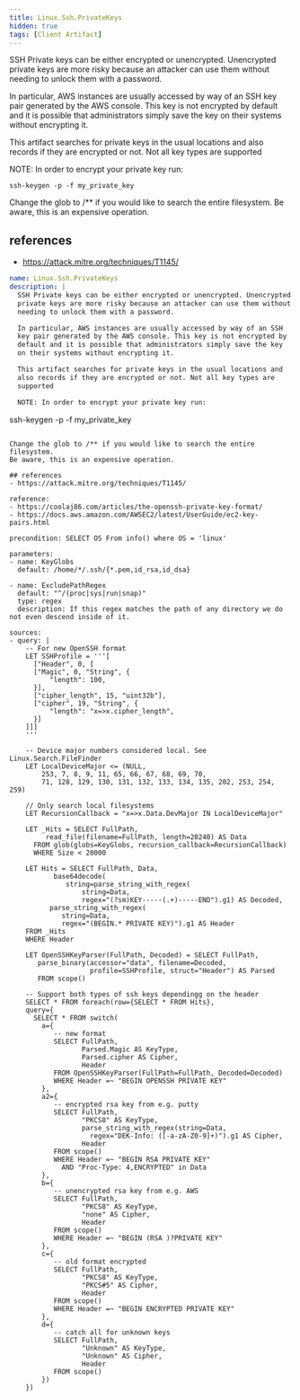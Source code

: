 ```yaml
---
title: Linux.Ssh.PrivateKeys
hidden: true
tags: [Client Artifact]
---
```


SSH Private keys can be either encrypted or unencrypted. Unencrypted
private keys are more risky because an attacker can use them without
needing to unlock them with a password.

In particular, AWS instances are usually accessed by way of an SSH
key pair generated by the AWS console. This key is not encrypted by
default and it is possible that administrators simply save the key
on their systems without encrypting it.

This artifact searches for private keys in the usual locations and
also records if they are encrypted or not. Not all key types are
supported

NOTE: In order to encrypt your private key run:

```
ssh-keygen -p -f my_private_key
```

Change the glob to /** if you would like to search the entire filesystem.
Be aware, this is an expensive operation.

## references
- https://attack.mitre.org/techniques/T1145/


```yaml
name: Linux.Ssh.PrivateKeys
description: |
  SSH Private keys can be either encrypted or unencrypted. Unencrypted
  private keys are more risky because an attacker can use them without
  needing to unlock them with a password.

  In particular, AWS instances are usually accessed by way of an SSH
  key pair generated by the AWS console. This key is not encrypted by
  default and it is possible that administrators simply save the key
  on their systems without encrypting it.

  This artifact searches for private keys in the usual locations and
  also records if they are encrypted or not. Not all key types are
  supported

  NOTE: In order to encrypt your private key run:

  ```
  ssh-keygen -p -f my_private_key
  ```

  Change the glob to /** if you would like to search the entire filesystem.
  Be aware, this is an expensive operation.

  ## references
  - https://attack.mitre.org/techniques/T1145/

reference:
  - https://coolaj86.com/articles/the-openssh-private-key-format/
  - https://docs.aws.amazon.com/AWSEC2/latest/UserGuide/ec2-key-pairs.html

precondition: SELECT OS From info() where OS = 'linux'

parameters:
  - name: KeyGlobs
    default: /home/*/.ssh/{*.pem,id_rsa,id_dsa}

  - name: ExcludePathRegex
    default: "^/(proc|sys|run|snap)"
    type: regex
    description: If this regex matches the path of any directory we do not even descend inside of it.

sources:
  - query: |
      -- For new OpenSSH format
      LET SSHProfile = '''[
        ["Header", 0, [
        ["Magic", 0, "String", {
            "length": 100,
        }],
        ["cipher_length", 15, "uint32b"],
        ["cipher", 19, "String", {
            "length": "x=>x.cipher_length",
        }]
      ]]]
      '''

      -- Device major numbers considered local. See Linux.Search.FileFinder
      LET LocalDeviceMajor <= (NULL,
          253, 7, 8, 9, 11, 65, 66, 67, 68, 69, 70,
          71, 128, 129, 130, 131, 132, 133, 134, 135, 202, 253, 254, 259)

      // Only search local filesystems
      LET RecursionCallback = "x=>x.Data.DevMajor IN LocalDeviceMajor"

      LET _Hits = SELECT FullPath,
           read_file(filename=FullPath, length=20240) AS Data
        FROM glob(globs=KeyGlobs, recursion_callback=RecursionCallback)
        WHERE Size < 20000

      LET Hits = SELECT FullPath, Data,
             base64decode(
                string=parse_string_with_regex(
                    string=Data,
                    regex="(?sm)KEY-----(.+)-----END").g1) AS Decoded,
            parse_string_with_regex(
               string=Data,
               regex="(BEGIN.* PRIVATE KEY)").g1 AS Header
      FROM _Hits
      WHERE Header

      LET OpenSSHKeyParser(FullPath, Decoded) = SELECT FullPath,
         parse_binary(accessor="data", filename=Decoded,
                      profile=SSHProfile, struct="Header") AS Parsed
         FROM scope()

      -- Support both types of ssh keys dependingg on the header
      SELECT * FROM foreach(row={SELECT * FROM Hits},
      query={
        SELECT * FROM switch(
          a={
             -- new format
             SELECT FullPath,
                    Parsed.Magic AS KeyType,
                    Parsed.cipher AS Cipher,
                    Header
             FROM OpenSSHKeyParser(FullPath=FullPath, Decoded=Decoded)
             WHERE Header =~ "BEGIN OPENSSH PRIVATE KEY"
          },
          a2={
             -- encrypted rsa key from e.g. putty
             SELECT FullPath,
                    "PKCS8" AS KeyType,
                    parse_string_with_regex(string=Data,
                      regex="DEK-Info: ([-a-zA-Z0-9]+)").g1 AS Cipher,
                    Header
             FROM scope()
             WHERE Header =~ "BEGIN RSA PRIVATE KEY"
               AND "Proc-Type: 4,ENCRYPTED" in Data
          },
          b={
             -- unencrypted rsa key from e.g. AWS
             SELECT FullPath,
                    "PKCS8" AS KeyType,
                    "none" AS Cipher,
                    Header
             FROM scope()
             WHERE Header =~ "BEGIN (RSA )?PRIVATE KEY"
          },
          c={
             -- old format encrypted
             SELECT FullPath,
                    "PKCS8" AS KeyType,
                    "PKCS#5" AS Cipher,
                    Header
             FROM scope()
             WHERE Header =~ "BEGIN ENCRYPTED PRIVATE KEY"
          },
          d={
             -- catch all for unknown keys
             SELECT FullPath,
                    "Unknown" AS KeyType,
                    "Unknown" AS Cipher,
                    Header
             FROM scope()
          })
      })

```
